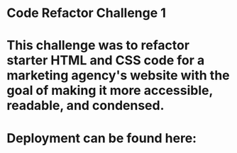 # Code Refactor Challenge 1
# This challenge was to refactor starter HTML and CSS code for a marketing agency's website with the goal of making it more accessible, readable, and condensed.
# Deployment can be found here: 